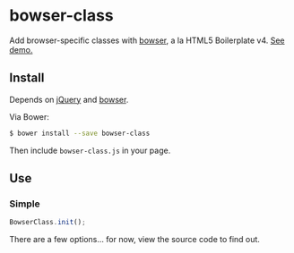 bowser-class
============

Add browser-specific classes with [bowser], a la HTML5 Boilerplate v4.
[See demo.](https://rawgithub.com/AndersDJohnson/bowser-class/master/index.html)


## Install

Depends on [jQuery] and [bowser].

Via Bower:

```sh
$ bower install --save bowser-class
```

Then include `bowser-class.js` in your page.


## Use

### Simple

```js
BowserClass.init();
```

There are a few options... for now, view the source code to find out.


[bowser]: https://github.com/ded/bowser
[jQuery]: https://jquery.com
